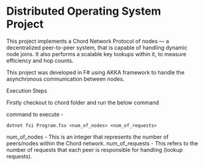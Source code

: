 # Distributed Operating System Project

This project implements a Chord Network Protocol of nodes — a decentralized peer-to-peer system, that is capable of handling dynamic node joins. It also performs a scalable key lookups within it, to measure efficiency and hop counts.

This project was developed in F# using AKKA framework to handle the asynchronous communication between nodes.

Execution Steps

Firstly checkout to chord folder and run the below command

command to execute - 
```
dotnet fsi Program.fsx <num_of_nodes> <num_of_requests>
```
num_of_nodes - This is an integer that represents the number of peers/nodes within the Chord network.
num_of_requests - This refers to the number of requests that each peer is responsible for handling (lookup requests).

